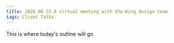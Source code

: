 ```yaml
---
title: 2020 06 23 A virtual meeting with the King design team
tags: Client Talks
---
```


This is where today's outline will go

